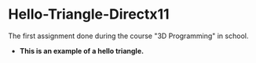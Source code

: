# Hello-Triangle-Directx11
The first assignment done during the course "3D Programming" in school.
- **This is an example of a hello triangle.**
